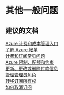 <properties
    pageTitle="other general questions"
    description="其他一般问题"
    service="azure-billing"
    resource="billing"
    authors="jlian"
    displayOrder=""
    selfHelpType="generic"
    supportTopicIds="32454864"
    resourceTags=""
    productPesIds="15659"
    cloudEnvironments="public"
/>


# <a name="other-general-questions"></a>其他一般问题

## <a name="recommended-documents"></a>**建议的文档**

[Azure 计费和成本管理入门](https://docs.microsoft.com/azure/billing/billing-getting-started)<br>
[了解 Azure 帐单](https://azure.microsoft.com/documentation/articles/billing-understand-your-bill/)<br>
[计费和订阅常见问题](https://docs.microsoft.com/azure/billing-subscription-faq)<br>
[Azure 限制、配额和约束](https://docs.microsoft.com/azure/azure-subscription-service-limits)<br>
[更新、更改或删除付款信息](https://azure.microsoft.com/documentation/articles/billing-how-to-change-credit-card/)<br>
[管理管理员角色](https://docs.microsoft.com/azure/billing-add-change-azure-subscription-administrator)<br>
[转移订阅所有权](https://docs.microsoft.com/azure/billing-subscription-transfer)<br>
[如何取消订阅](https://docs.microsoft.com/azure/billing-how-to-cancel-azure-subscription)

